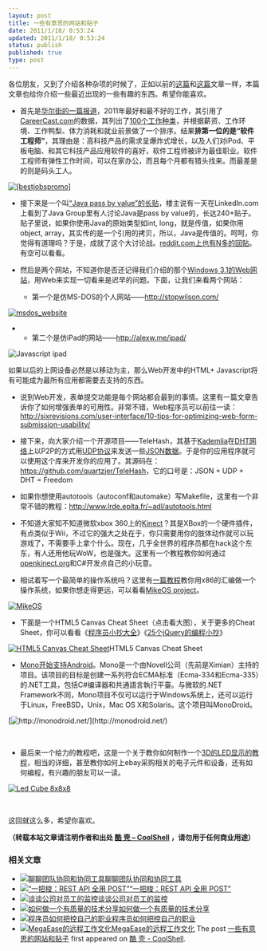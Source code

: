 ```yaml
---
layout: post
title: 一些有意思的网站和贴子
date: 2011/1/18/ 0:53:24
updated: 2011/1/18/ 0:53:24
status: publish
published: true
type: post
---
```


各位朋友，又到了介绍各种杂项的时候了，正如以前的[这篇](https://coolshell.cn/articles/3013.html)和[这篇](https://coolshell.cn/articles/3437.html)文章一样，本篇文章也给你介绍一些最近出现的一些有趣的东西。希望你能喜欢。


* 首先是[华尔街的一篇报道](http://online.wsj.com/article/SB10001424052748704723104576062173458318658.html?mod=WSJ_hps_sections_careerjournal#articleTabs%3Darticle)，2011年最好和最不好的工作，其引用了[CareerCast.com](http://careercast.com/)的数据，其列出了[100个工作种类](http://online.wsj.com/public/resources/documents/st_BESTJOBS0104_20110105.html)，并根据薪资、工作环境、工作鸭梨、体力消耗和就业前景做了一个排序。结果**排第一位的是“软件工程师”**，其理由是：高科技产品的需求呈爆炸式增长，以及人们对iPod、平板电脑、和其它科技产品应用软件的喜好，软件工程师被评为最佳职业。软件工程师有弹性工作时间，可以在家办公，而且每个月都有猎头找来。而最差是的则是码头工人。



[![[bestjobspromo]](http://si.wsj.net/public/resources/images/OB-LP754_bestjo_D_20110104181820.jpg)](http://online.wsj.com/public/resources/documents/st_BESTJOBS0104_20110105.html)

* 接下来是一个叫[“Java pass by value”的长贴](http://www.theserverside.com/news/thread.tss?track=NL-461&ad=808081&thread_id=61622&asrc=EM_NLN_13145929&uid=2780877)，楼主说有一天在LinkedIn.com上看到了Java Group里有人讨论Java是pass by value的，长达240+贴子。贴子里说，如果你使用Java的原始类型如int, long，就是传值，如果你用object, array，其实传的是一个引用的拷贝，所以，Java是传值的。呵呵，你觉得有道理吗？于是，成就了这个大讨论战。[reddit.com上也有N多的回贴](http://www.reddit.com/r/programming/comments/f1d7r/huge_war_over_whether_java_is_pass_by_reference/)。有空可以看看。



* 然后是两个网站，不知道你是否还记得我们介绍的那个[Windows 3.1的Web网站](https://coolshell.cn/articles/2065.html)，用Web来实现一切看来是迟早的问题。下面，让我们来看两个网站：
	+ 第一个是仿MS-DOS的个人网站——<http://stopwilson.com/>


[![](https://coolshell.cn/wp-content/uploads/2011/01/msdos_website.jpg "msdos_website")](https://coolshell.cn/wp-content/uploads/2011/01/msdos_website.jpg) 


* + 第二个是仿iPad的网站——<http://alexw.me/ipad/>


![](https://coolshell.cn/wp-content/uploads/2011/01/Javascript_ipad.jpg "Javascript ipad")


如果以后的上网设备必然是以移动为主，那么Web开发中的HTML+ Javascript将有可能成为最所有应用都需要去支持的东西。


* 说到Web开发，表单提交功能是每个网站都会最到的事情。这里有一篇文章告诉你了如何增强表单的可用性。非常不错，Web程序员可以前往一读：<http://sixrevisions.com/user-interface/10-tips-for-optimizing-web-form-submission-usability/>



* 接下来，向大家介绍一个开源项目——TeleHash，其基于[Kademlia](http://en.wikipedia.org/wiki/Kademlia)在[DHT网络](http://en.wikipedia.org/wiki/Distributed_hash_table)上以P2P的方式用[UDP协议](http://en.wikipedia.org/wiki/User_Datagram_Protocol)来发送一些[JSON数据](http://www.json.org/)。于是你的应用程序就可以使用这个库来开发你的应用了。其源码在：<https://github.com/quartzjer/TeleHash>，它的口号是：JSON + UDP + DHT = Freedom



* 如果你想使用autotools（autoconf和automake）写Makefile，这里有一个非常不错的教程：<http://www.lrde.epita.fr/~adl/autotools.html>


* 不知道大家知不知道微软xbox 360上的[Kinect](http://www.xbox.com/en-US/kinect)？其是XBox的一个硬件插件，有点类似于Wii，不过它的强大之处在于，你只需要用你的肢体动作就可以玩游戏了，不需要手上拿个什么。现在，几乎全世界的程序员都在hack这个东东，有人还用他玩WoW，也是强大。这里有一个教程教你如何通过[openkinect.org](http://openkinect.org/)和C#开发点自己的小玩意。


* 相试着写一个最简单的操作系统吗？这里有[一篇教程](http://mikeos.berlios.de/write-your-own-os.html)教你用x86的汇编做一个操作系统，如果你想走得更远，可以看看[MikeOS project](http://mikeos.berlios.de/)。


[![](http://mikeos.berlios.de/images/shot-3.png "MikeOS")](http://mikeos.berlios.de/)


* 下面是一个HTML5 Canvas Cheat Sheet（点击看大图），关于更多的Cheat Sheet，你可以看看《[程序员小抄大全](https://coolshell.cn/articles/1566.html)》《[25个jQuery的编程小抄](https://coolshell.cn/articles/2964.html)》


[![HTML5 Canvas Cheat Sheet](https://coolshell.cn/wp-content/uploads/2011/01/HTML5_Canvas_Cheat_Sheet-300x221.png "HTML5 Canvas Cheat Sheet")](https://coolshell.cn/wp-content/uploads/2011/01/HTML5_Canvas_Cheat_Sheet.png)HTML5 Canvas Cheat Sheet
* [Mono开始支持Android](http://monodroid.net/)。Mono是一个由Novell公司（先前是Ximian）主持的项目。该项目的目标是创建一系列符合ECMA标准（Ecma-334和Ecma-335）的.NET工具，包括C#编译器和共通語言執行平臺。与微软的.NET Framework不同，Mono项目不仅可以运行于Windows系统上，还可以运行于Linux，FreeBSD，Unix，Mac OS X和Solaris。这个项目叫MonoDroid。


[![](http://tirania.org/images/mono-android.png "http://monodroid.net/")](http://monodroid.net/)


 


* 最后来一个给力的教程吧，这是一个关于教你如何制作一个[3D的LED显示的教程](http://daid.mine.nu/instructabliss/?url=http://www.instructables.com/id/Led-Cube-8x8x8/)，相当的详细，甚至教你如何上ebay采购相关的电子元件和设备，还有如何编程，有兴趣的朋友可以一读。


[![Led Cube 8x8x8](http://www.instructables.com/image/FUXO1RWGICYBAOS/Led-Cube-8x8x8.jpg)](http://daid.mine.nu/instructabliss/?url=http://www.instructables.com/id/Led-Cube-8x8x8/)


 


这回就这么多，希望你喜欢。




**（转载本站文章请注明作者和出处 [酷 壳 – CoolShell](https://coolshell.cn/) ，请勿用于任何商业用途）**



### 相关文章

* [![聊聊团队协同和协同工具](https://coolshell.cn/wp-content/uploads/2022/10/communication-150x150.png)](https://coolshell.cn/articles/22298.html)[聊聊团队协同和协同工具](https://coolshell.cn/articles/22298.html)
* [![“一把梭：REST API 全用 POST”](https://coolshell.cn/wp-content/uploads/2022/02/http_method-150x150.png)](https://coolshell.cn/articles/22173.html)[“一把梭：REST API 全用 POST”](https://coolshell.cn/articles/22173.html)
* [![谈谈公司对员工的监控](https://coolshell.cn/wp-content/uploads/2022/02/monitoring-150x150.jpeg)](https://coolshell.cn/articles/22157.html)[谈谈公司对员工的监控](https://coolshell.cn/articles/22157.html)
* [![如何做一个有质量的技术分享](https://coolshell.cn/wp-content/uploads/2021/07/knowledge_sharing-300x169-1-150x150.jpeg)](https://coolshell.cn/articles/21589.html)[如何做一个有质量的技术分享](https://coolshell.cn/articles/21589.html)
* [![程序员如何把控自己的职业](https://coolshell.cn/wp-content/uploads/2020/08/programmer.01-e1596792460687-150x150.png)](https://coolshell.cn/articles/20977.html)[程序员如何把控自己的职业](https://coolshell.cn/articles/20977.html)
* [![MegaEase的远程工作文化](https://coolshell.cn/wp-content/uploads/2020/01/remote-150x150.jpg)](https://coolshell.cn/articles/20765.html)[MegaEase的远程工作文化](https://coolshell.cn/articles/20765.html)
The post [一些有意思的网站和贴子](https://coolshell.cn/articles/3480.html) first appeared on [酷 壳 - CoolShell](https://coolshell.cn).